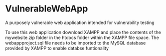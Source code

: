 # VulnerableWebApp
A purposely vulnerable web application intended for vulnerability testing

To use this web application download XAMPP and place the contents of the mywebsite.zip folder in the htdocs folder within the XAMPP file space. The webappproject.sql file needs to be imported to the MySQL database provided by XAMPP to enable databse funtionality
